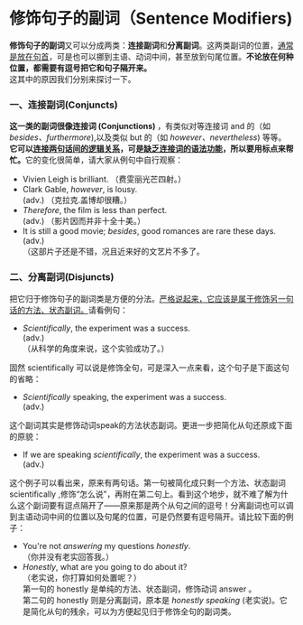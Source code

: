 # 修饰句子的副词（Sentence Modifiers)

<b>修饰句子的副词</b>又可以分成两类：**连接副词**和**分离副词**。这两类副词的位置，<u>通常是放在句首</u>，可是也可以挪到主语、动词中间，甚至放到句尾位置。<b>不论放在何种位置，**都需要有逗号**把它和句子隔开来。</b>   
这其中的原因我们分别来探讨一下。  


### 一、连接副词(Conjuncts)


<b>这一类的副词很像连接词 (Conjunctions) </b>，有类似对等连接词 and 的（如 <em>besides、furthermore</em>),以及类似 but 的（如 <em>however、nevertheless</em>) 等等。<b>它可以<u>连接两句话间的逻辑关系</u>，可是<u>缺乏连接词的语法功能</u>，所以要用标点来帮忙。</b>它的变化很简单，请大家从例句中自行观察：  

- Vivien Leigh is brilliant.  （费雯丽光芒四射。）  
- Clark Gable, <em>however</em>, is lousy.  
(adv.) 
（克拉克.盖博却很糟。）  
- <em>Therefore</em>, the film is less than perfect.  
(adv.)
（影片因而并非十全十美。）  
- It is still a good movie; <em>besides</em>, good romances are rare these days.  
(adv.)  
（这部片子还是不错，况且近来好的文艺片不多了。

### 二、分离副词(Disjuncts)


把它归于修饰句子的副词类是方便的分法。<u>严格说起来，它应该是属于修饰另一句话的方法、状态副词。</u>请看例句：  

- <em>Scientifically</em>, the experiment was a success.  
(adv.)  
（从科学的角度来说，这个实验成功了。）  

固然 scientifically 可以说是修饰全句，可是深入一点来看，这个句子是下面这句的省略：  

- <em>Scientifically</em> speaking, the experiment was a success.  
(adv.)  

这个副词其实是修饰动词speak的方法状态副词。更进一步把简化从句还原成下面的原貌：  

- If we are speaking <em>scientifically</em>, the experiment was a success.  
(adv.)  

这个例子可以看出来，原来有两句话。第一句被简化成只剩一个方法、状态副词 scientifically ,修饰“怎么说”，再附在第二句上。看到这个地步，就不难了解为什么这个副词要有逗点隔开了——原来那是两个从句之间的逗号！分离副词也可以调到主语动词中间的位置以及句尾的位置，可是仍然要有逗号隔开。请比较下面的例子：  

- You're not <em>answering</em> my questions <em>honestly</em>.   
（你并没有老实回答我。）  
- <em>Honestly</em>, what are you going to do about it?  
（老实说，你打算如何处置呢？）  
第一句的 honestly 是单纯的方法、状态副词，修饰动词 answer 。  
第二句的 honestly 则是分离副词，原本是 <em>honestly speaking</em>  (老实说)。它是简化从句的残余，可以为方便起见归于修饰全句的副词类。